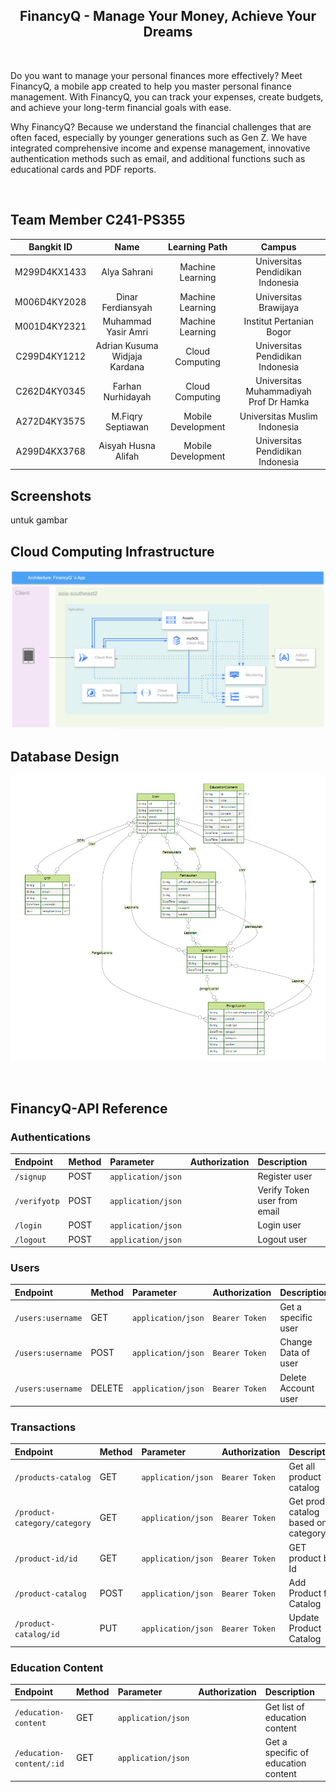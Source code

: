 <h2 align="center"> FinancyQ - Manage Your Money, Achieve Your Dreams </h2> 
<br>
<p>Do you want to manage your personal finances more effectively? Meet FinancyQ, a mobile app created to help you master personal finance management. With FinancyQ, you can track your expenses, create budgets, and achieve your long-term financial goals with ease.

Why FinancyQ? Because we understand the financial challenges that are often faced, especially by younger generations such as Gen Z. We have integrated comprehensive income and expense management, innovative authentication methods such as email, and additional functions such as educational cards and PDF reports.</p>
<br>

## Team Member C241-PS355
<div align="center">

| Bangkit ID |               Name               |   Learning Path    |                 Campus                   |
|:----------:|:--------------------------------:|:------------------:|:----------------------------------------:|
|M299D4KX1433| Alya Sahrani                     | Machine Learning   | Universitas Pendidikan Indonesia         |
|M006D4KY2028| Dinar Ferdiansyah                | Machine Learning   | Universitas Brawijaya                    |
|M001D4KY2321| Muhammad Yasir Amri              | Machine Learning   | Institut Pertanian Bogor                 |
|C299D4KY1212| Adrian Kusuma Widjaja Kardana    | Cloud Computing    | Universitas Pendidikan Indonesia         |
|C262D4KY0345| Farhan Nurhidayah                | Cloud Computing    | Universitas Muhammadiyah Prof Dr Hamka   |
|A272D4KY3575| M.Fiqry Septiawan                | Mobile Development | Universitas Muslim Indonesia             |
|A299D4KX3768| Aisyah Husna Alifah              | Mobile Development | Universitas Pendidikan Indonesia         |

</div>

## Screenshots

untuk gambar
<br>

## Cloud Computing Infrastructure
![Design Infra](https://github.com/Bijas48/FinancyQ-Capstone/blob/main/assets/FinancyQ-Architecture.PNG)

## Database Design
![Design database](https://github.com/Bijas48/FinancyQ-Capstone/blob/main/assets/ERD-FinancyQ.PNG)

<br/>

## FinancyQ-API Reference
### Authentications
|Endpoint              |Method  | Parameter          | Authorization  | Description                                   |
|:---------------------|:-------| :------------------| :------------- | :---------------------------------------------|
| `/signup`            |POST    | `application/json` |                | Register user                                 |
| `/verifyotp`         |POST    | `application/json` |                | Verify Token user from email                  |
| `/login`             |POST    | `application/json` |                | Login user                                    |
| `/logout`            |POST    | `application/json` |                | Logout user                                   |

### Users
|Endpoint                |Method  | Parameter          | Authorization  | Description                                   |
|:-----------------------|:-------| :------------------| :------------- | :---------------------------------------------|
| `/users:username`      |GET     | `application/json` | `Bearer Token` | Get a specific user                           |
| `/users:username`      |POST    | `application/json` | `Bearer Token` | Change Data of user                           |
| `/users:username`      |DELETE  | `application/json` | `Bearer Token` | Delete Account user                           |

### Transactions
|Endpoint                      |Method  | Parameter          | Authorization  | Description                           |
|:-----------------------------|:-------| :------------------| :------------- | :-------------------------------------|
| `/products-catalog`          | GET    | `application/json` | `Bearer Token` | Get all product catalog               |
| `/product-category/category` | GET    | `application/json` | `Bearer Token` | Get product catalog based on category |
| `/product-id/id`             | GET    | `application/json` | `Bearer Token` |GET product by Id                      |
| `/product-catalog`           | POST   | `application/json` | `Bearer Token` |Add Product for Catalog                |
| `/product-catalog/id`        | PUT    | `application/json` | `Bearer Token` |Update Product Catalog                 |


### Education Content
|Endpoint                 |Method  | Parameter          | Authorization  | Description                                   |
|:------------------------|:-------| :------------------| :------------- | :---------------------------------------------|
| `/education-content`    |GET     | `application/json` |                | Get list of education content                 |
| `/education-content/:id`|GET     | `application/json` |                | Get a specific of education content           |

